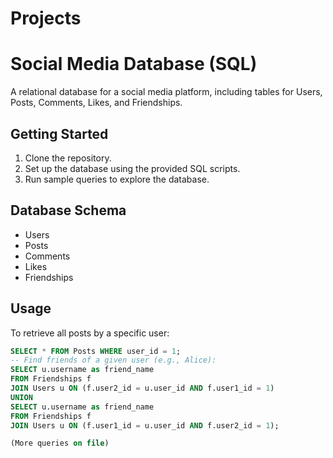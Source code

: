 # Projects
# Social Media Database (SQL)

A relational database for a social media platform, including tables for Users, Posts, Comments, Likes, and Friendships.

## Getting Started

1. Clone the repository.
2. Set up the database using the provided SQL scripts.
3. Run sample queries to explore the database.

## Database Schema

- Users
- Posts
- Comments
- Likes
- Friendships

## Usage

To retrieve all posts by a specific user:

```sql
SELECT * FROM Posts WHERE user_id = 1;
-- Find friends of a given user (e.g., Alice):
SELECT u.username as friend_name
FROM Friendships f
JOIN Users u ON (f.user2_id = u.user_id AND f.user1_id = 1)
UNION
SELECT u.username as friend_name
FROM Friendships f
JOIN Users u ON (f.user1_id = u.user_id AND f.user2_id = 1);

(More queries on file)

